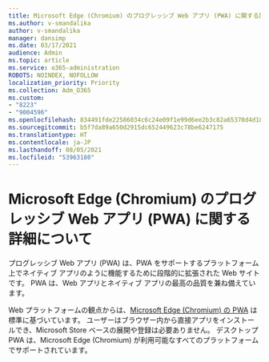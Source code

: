 ```yaml
---
title: Microsoft Edge (Chromium) のプログレッシブ Web アプリ (PWA) に関する詳細について
ms.author: v-smandalika
author: v-smandalika
manager: dansimp
ms.date: 03/17/2021
audience: Admin
ms.topic: article
ms.service: o365-administration
ROBOTS: NOINDEX, NOFOLLOW
localization_priority: Priority
ms.collection: Adm_O365
ms.custom:
- "8223"
- "9004596"
ms.openlocfilehash: 834491fde22586034c6c24e09f1e99d6ee2b3c82a65370d4d18edc3e108f5f41
ms.sourcegitcommit: b5f7da89a650d2915dc652449623c78be6247175
ms.translationtype: HT
ms.contentlocale: ja-JP
ms.lasthandoff: 08/05/2021
ms.locfileid: "53963180"
---
```

# <a name="learn-about-the-progressive-web-apps-pwas-on-microsoft-edge-chromium"></a>Microsoft Edge (Chromium) のプログレッシブ Web アプリ (PWA) に関する詳細について

プログレッシブ Web アプリ (PWA) は、PWA をサポートするプラットフォーム上でネイティブ アプリのように機能するために段階的に拡張された Web サイトです。 PWA は、Web アプリとネイティブ アプリの最高の品質を兼ね備えています。

Web プラットフォームの観点からは、[Microsoft Edge (Chromium) の PWA](https://docs.microsoft.com/microsoft-edge/progressive-web-apps-chromium/#pwas-on-microsoft-edge-chromium) は標準に基づいています。 ユーザーはブラウザー内から直接アプリをインストールでき、Microsoft Store ベースの展開や登録は必要ありません。 デスクトップ PWA は、Microsoft Edge (Chromium) が利用可能なすべてのプラットフォームでサポートされています。

